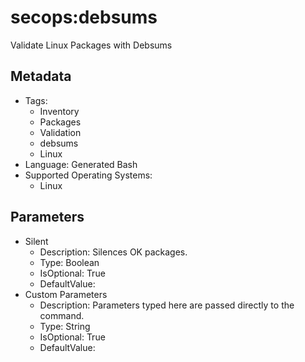 <!-- region Generated -->
# secops:debsums

Validate Linux Packages with Debsums

## Metadata

- Tags:
  - Inventory
  - Packages
  - Validation
  - debsums
  - Linux
- Language: Generated Bash
- Supported Operating Systems:
  - Linux

## Parameters

- Silent
  - Description: Silences OK packages.
  - Type: Boolean
  - IsOptional: True
  - DefaultValue: 
- Custom Parameters
  - Description: Parameters typed here are passed directly to the command.
  - Type: String
  - IsOptional: True
  - DefaultValue: 
<!-- endregion -->
